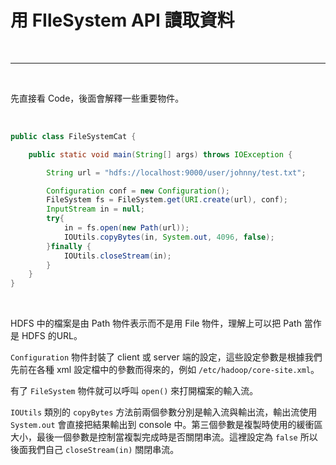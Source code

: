 # 用 FIleSystem API 讀取資料

<br>

---

<br>

先直接看 Code，後面會解釋一些重要物件。

<br>

```java
public class FileSystemCat {

    public static void main(String[] args) throws IOException {

        String url = "hdfs://localhost:9000/user/johnny/test.txt";

        Configuration conf = new Configuration();
        FileSystem fs = FileSystem.get(URI.create(url), conf);
        InputStream in = null;
        try{
            in = fs.open(new Path(url));
            IOUtils.copyBytes(in, System.out, 4096, false);
        }finally {
            IOUtils.closeStream(in);
        }
    }
}
```

<br>

HDFS 中的檔案是由 Path 物件表示而不是用 File 物件，理解上可以把 Path 當作是 HDFS 的URL。

`Configuration` 物件封裝了 client 或 server 端的設定，這些設定參數是根據我們先前在各種 xml 設定檔中的參數而得來的，例如 `/etc/hadoop/core-site.xml`。

有了 `FileSystem` 物件就可以呼叫 `open()` 來打開檔案的輸入流。

`IOUtils` 類別的 `copyBytes` 方法前兩個參數分別是輸入流與輸出流，輸出流使用 `System.out` 會直接把結果輸出到 console 中。第三個參數是複製時使用的緩衝區大小，最後一個參數是控制當複製完成時是否關閉串流。這裡設定為 `false` 所以後面我們自己 `closeStream(in)` 關閉串流。